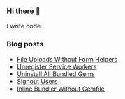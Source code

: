 ### Hi there 👋

I write code.

<!--
**wusher/wusher** is a ✨ _special_ ✨ repository because its `README.md` (this file) appears on your GitHub profile.

Here are some ideas to get you started:

- 🔭 I’m currently working on ...
- 🌱 I’m currently learning ...
- 👯 I’m looking to collaborate on ...
- 🤔 I’m looking for help with ...
- 💬 Ask me about ...
- 📫 How to reach me: ...
- 😄 Pronouns: ...
- ⚡ Fun fact: ...
-->


### Blog posts
<!-- BLOG-POST-LIST:START -->
- [File Uploads Without Form Helpers](https://wusher.github.io/myblog/til/blog/2022/09/02/2022-09-02_file-uploads-without-form-helpers/)
- [Unregister Service Workers](https://wusher.github.io/myblog/til/blog/2022/09/01/2022-09-01_unregistering-service-workers/)
- [Uninstall All Bundled Gems](https://wusher.github.io/myblog/til/blog/2022/09/01/2022-09-01_uninstall-all-bundled-gems/)
- [Signout Users](https://wusher.github.io/myblog/til/blog/2022/09/01/2022-09-01_signout-users/)
- [Inline Bundler Without Gemfile](https://wusher.github.io/myblog/til/blog/2022/09/01/2022-09-01_inline-bundler-without-gemfile/)
<!-- BLOG-POST-LIST:END -->
